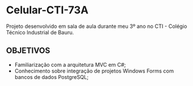 # Celular-CTI-73A
Projeto desenvolvido em sala de aula durante meu 3º ano no CTI - Colégio Técnico Industrial de Bauru.

## OBJETIVOS
- Familiarização com a arquitetura MVC em C#;
- Conhecimento sobre integração de projetos Windows Forms com bancos de dados PostgreSQL;
